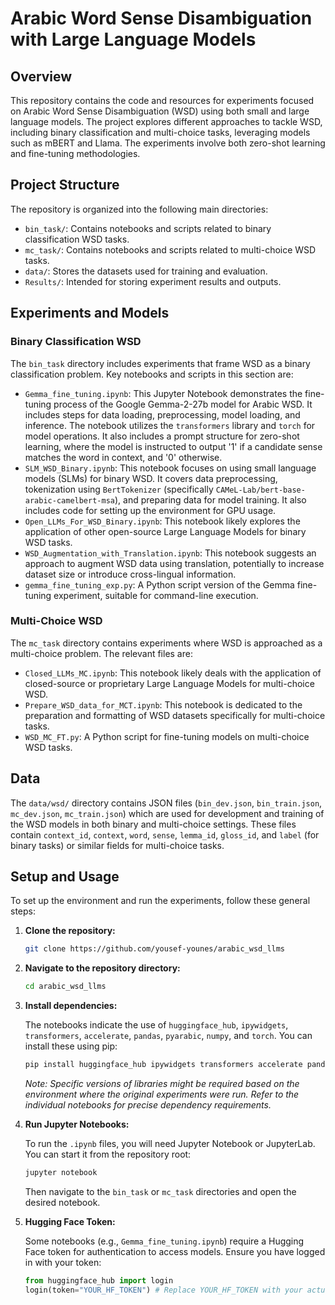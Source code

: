 # Arabic Word Sense Disambiguation with Large Language Models

## Overview

This repository contains the code and resources for experiments focused on Arabic Word Sense Disambiguation (WSD) using both small and large language models. The project explores different approaches to tackle WSD, including binary classification and multi-choice tasks, leveraging models such as mBERT and Llama. The experiments involve both zero-shot learning and fine-tuning methodologies.

## Project Structure

The repository is organized into the following main directories:

*   `bin_task/`: Contains notebooks and scripts related to binary classification WSD tasks.
*   `mc_task/`: Contains notebooks and scripts related to multi-choice WSD tasks.
*   `data/`: Stores the datasets used for training and evaluation.
*   `Results/`: Intended for storing experiment results and outputs.

## Experiments and Models

### Binary Classification WSD

The `bin_task` directory includes experiments that frame WSD as a binary classification problem. Key notebooks and scripts in this section are:

*   `Gemma_fine_tuning.ipynb`: This Jupyter Notebook demonstrates the fine-tuning process of the Google Gemma-2-27b model for Arabic WSD. It includes steps for data loading, preprocessing, model loading, and inference. The notebook utilizes the `transformers` library and `torch` for model operations. It also includes a prompt structure for zero-shot learning, where the model is instructed to output '1' if a candidate sense matches the word in context, and '0' otherwise.
*   `SLM_WSD_Binary.ipynb`: This notebook focuses on using small language models (SLMs) for binary WSD. It covers data preprocessing, tokenization using `BertTokenizer` (specifically `CAMeL-Lab/bert-base-arabic-camelbert-msa`), and preparing data for model training. It also includes code for setting up the environment for GPU usage.
*   `Open_LLMs_For_WSD_Binary.ipynb`: This notebook likely explores the application of other open-source Large Language Models for binary WSD tasks.
*   `WSD_Augmentation_with_Translation.ipynb`: This notebook suggests an approach to augment WSD data using translation, potentially to increase dataset size or introduce cross-lingual information.
*   `gemma_fine_tuning_exp.py`: A Python script version of the Gemma fine-tuning experiment, suitable for command-line execution.

### Multi-Choice WSD

The `mc_task` directory contains experiments where WSD is approached as a multi-choice problem. The relevant files are:

*   `Closed_LLMs_MC.ipynb`: This notebook likely deals with the application of closed-source or proprietary Large Language Models for multi-choice WSD.
*   `Prepare_WSD_data_for_MCT.ipynb`: This notebook is dedicated to the preparation and formatting of WSD datasets specifically for multi-choice tasks.
*   `WSD_MC_FT.py`: A Python script for fine-tuning models on multi-choice WSD tasks.

## Data

The `data/wsd/` directory contains JSON files (`bin_dev.json`, `bin_train.json`, `mc_dev.json`, `mc_train.json`) which are used for development and training of the WSD models in both binary and multi-choice settings. These files contain `context_id`, `context`, `word`, `sense`, `lemma_id`, `gloss_id`, and `label` (for binary tasks) or similar fields for multi-choice tasks.

## Setup and Usage

To set up the environment and run the experiments, follow these general steps:

1.  **Clone the repository:**

    ```bash
    git clone https://github.com/yousef-younes/arabic_wsd_llms
    ```

2.  **Navigate to the repository directory:**

    ```bash
    cd arabic_wsd_llms
    ```

3.  **Install dependencies:**

    The notebooks indicate the use of `huggingface_hub`, `ipywidgets`, `transformers`, `accelerate`, `pandas`, `pyarabic`, `numpy`, and `torch`. You can install these using pip:

    ```bash
    pip install huggingface_hub ipywidgets transformers accelerate pandas pyarabic numpy torch
    ```

    *Note: Specific versions of libraries might be required based on the environment where the original experiments were run. Refer to the individual notebooks for precise dependency requirements.*

4.  **Run Jupyter Notebooks:**

    To run the `.ipynb` files, you will need Jupyter Notebook or JupyterLab. You can start it from the repository root:

    ```bash
    jupyter notebook
    ```

    Then navigate to the `bin_task` or `mc_task` directories and open the desired notebook.

5.  **Hugging Face Token:**

    Some notebooks (e.g., `Gemma_fine_tuning.ipynb`) require a Hugging Face token for authentication to access models. Ensure you have logged in with your token:

    ```python
    from huggingface_hub import login
    login(token="YOUR_HF_TOKEN") # Replace YOUR_HF_TOKEN with your actual token
    ```

